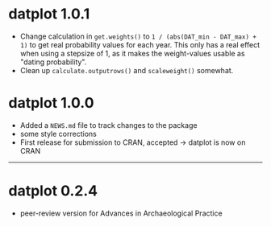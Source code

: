 # datplot 1.0.1

* Change calculation in `get.weights()` to `1 / (abs(DAT_min - DAT_max) + 1)` to get real probability values for each year. This only has a real effect when using a stepsize of 1, as it makes the weight-values usable as "dating probability".
* Clean up `calculate.outputrows()` and `scaleweight()` somewhat.

# datplot 1.0.0

* Added a `NEWS.md` file to track changes to the package
* some style corrections
* First release for submission to CRAN, accepted -> datplot is now on CRAN

---

# datplot 0.2.4

* peer-review version for Advances in Archaeological Practice
